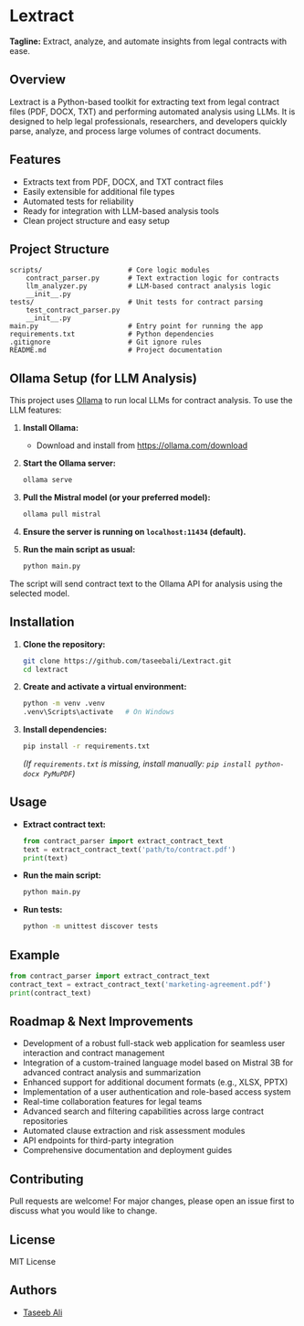 # Lextract

**Tagline:**
Extract, analyze, and automate insights from legal contracts with ease.

## Overview
Lextract is a Python-based toolkit for extracting text from legal contract files (PDF, DOCX, TXT) and performing automated analysis using LLMs. It is designed to help legal professionals, researchers, and developers quickly parse, analyze, and process large volumes of contract documents.

## Features
- Extracts text from PDF, DOCX, and TXT contract files
- Easily extensible for additional file types
- Automated tests for reliability
- Ready for integration with LLM-based analysis tools
- Clean project structure and easy setup

## Project Structure
```
scripts/                     # Core logic modules
    contract_parser.py       # Text extraction logic for contracts
    llm_analyzer.py          # LLM-based contract analysis logic
    __init__.py
tests/                       # Unit tests for contract parsing
    test_contract_parser.py
    __init__.py
main.py                      # Entry point for running the app
requirements.txt             # Python dependencies
.gitignore                   # Git ignore rules
README.md                    # Project documentation
```

## Ollama Setup (for LLM Analysis)

This project uses [Ollama](https://ollama.com/) to run local LLMs for contract analysis. To use the LLM features:

1. **Install Ollama:**
   - Download and install from https://ollama.com/download

2. **Start the Ollama server:**
   ```sh
   ollama serve
   ```

3. **Pull the Mistral model (or your preferred model):**
   ```sh
   ollama pull mistral
   ```

4. **Ensure the server is running on `localhost:11434` (default).**

5. **Run the main script as usual:**
   ```sh
   python main.py
   ```

The script will send contract text to the Ollama API for analysis using the selected model.

## Installation
1. **Clone the repository:**
   ```sh
   git clone https://github.com/taseebali/Lextract.git
   cd lextract
   ```
2. **Create and activate a virtual environment:**
   ```sh
   python -m venv .venv
   .venv\Scripts\activate   # On Windows
   ```
3. **Install dependencies:**
   ```sh
   pip install -r requirements.txt
   ```
   *(If `requirements.txt` is missing, install manually: `pip install python-docx PyMuPDF`)*

## Usage
- **Extract contract text:**
  ```python
  from contract_parser import extract_contract_text
  text = extract_contract_text('path/to/contract.pdf')
  print(text)
  ```
- **Run the main script:**
  ```sh
  python main.py
  ```
- **Run tests:**
  ```sh
  python -m unittest discover tests
  ```

## Example
```python
from contract_parser import extract_contract_text
contract_text = extract_contract_text('marketing-agreement.pdf')
print(contract_text)
```

## Roadmap & Next Improvements
- Development of a robust full-stack web application for seamless user interaction and contract management
- Integration of a custom-trained language model based on Mistral 3B for advanced contract analysis and summarization
- Enhanced support for additional document formats (e.g., XLSX, PPTX)
- Implementation of a user authentication and role-based access system
- Real-time collaboration features for legal teams
- Advanced search and filtering capabilities across large contract repositories
- Automated clause extraction and risk assessment modules
- API endpoints for third-party integration
- Comprehensive documentation and deployment guides

## Contributing
Pull requests are welcome! For major changes, please open an issue first to discuss what you would like to change.

## License
MIT License

## Authors
- [Taseeb Ali](https://github.com/taseebali)

